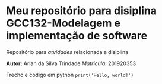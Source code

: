 # Meu repositório para disiplina GCC132-Modelagem e implementação de software
Repositório para *atvidades* relacionada a disiplina

**Autor:** Arlan da Silva Trindade *Matricúla:* 201920353

Trecho e código em python `print('Hello, world!')`
